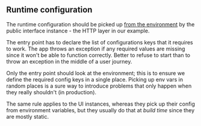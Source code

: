 ## Runtime configuration

The runtime configuration should be picked up [from the environment](https://12factor.net/config) by the public interface instance - the HTTP layer in our example.

The entry point has to declare the list of configurations keys that it requires to work. The app throws an exception if any required values are missing since it won't be able to function correctly. Better to refuse to start than to throw an exception in the middle of a user journey.

Only the entry point should look at the environment; this is to ensure we define the required config keys in a single place. Picking up env vars in random places is a sure way to introduce problems that only happen when they really shouldn't (in production).

The same rule applies to the UI instances, whereas they pick up their config from environment variables, but they usually do that at *build time* since they are mostly static.
